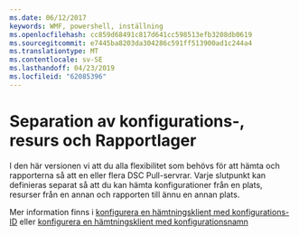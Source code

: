 ```yaml
---
ms.date: 06/12/2017
keywords: WMF, powershell, inställning
ms.openlocfilehash: cc859d68491c817d641cc598513efb3208db0619
ms.sourcegitcommit: e7445ba8203da304286c591ff513900ad1c244a4
ms.translationtype: MT
ms.contentlocale: sv-SE
ms.lasthandoff: 04/23/2019
ms.locfileid: "62085396"
---
```

# <a name="separation-of-configuration-resource-and-report-repositories"></a>Separation av konfigurations-, resurs och Rapportlager

I den här versionen vi att du alla flexibilitet som behövs för att hämta och rapporterna så att en eller flera DSC Pull-servrar. Varje slutpunkt kan definieras separat så att du kan hämta konfigurationer från en plats, resurser från en annan och rapporten till ännu en annan plats.

Mer information finns i [konfigurera en hämtningsklient med konfigurations-ID](https://msdn.microsoft.com/powershell/dsc/pullclientconfigid) eller [konfigurera en hämtningsklient med konfigurationsnamn](https://msdn.microsoft.com/powershell/dsc/pullclientconfignames)
